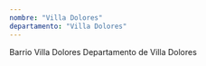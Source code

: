 ```yaml
---
nombre: "Villa Dolores"
departamento: "Villa Dolores"
---
```


Barrio Villa Dolores
Departamento de Villa Dolores
